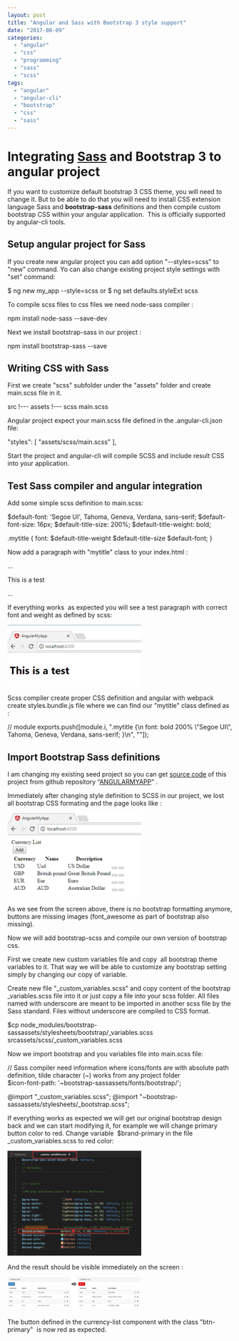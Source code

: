 ```yaml
---
layout: post
title: "Angular and Sass with Bootstrap 3 style support"
date: "2017-08-09"
categories: 
  - "angular"
  - "css"
  - "programming"
  - "sass"
  - "scss"
tags: 
  - "angular"
  - "angular-cli"
  - "bootstrap"
  - "css"
  - "sass"
---
```


# Integrating [Sass](http://sass-lang.com/) and Bootstrap 3 to angular project

If you want to customize default bootstrap 3 CSS theme, you will need to change it. But to be able to do that you will need to install CSS extension language Sass and **bootstrap-sass** definitions and then compile custom bootstrap CSS within your angular application.  This is officially supported by angular-cli tools.

## Setup angular project for Sass

If you create new angular project you can add option "--styles=scss" to "new" command. Yo can also change existing project style settings with "set" command:

$ ng new my\_app --style=scss
or
$ ng set defaults.styleExt scss 

To compile scss files to css files we need node-sass compiler :

npm install node-sass --save-dev

Next we install bootstrap-sass in our project :

npm install bootstrap-sass --save

## Writing CSS with Sass

First we create "scss" subfolder under the "assets" folder and create main.scss file in it.

 src
 !--- assets
      !--- scss
             main.scss

Angular project expect your main.scss file defined in the .angular-cli.json file:

"styles": \[
        "assets/scss/main.scss"
      \],

Start the project and angular-cli will compile SCSS and include result CSS into your application.

## Test Sass compiler and angular integration

Add some simple scss definition to main.scss:

$default-font: 'Segoe UI', Tahoma, Geneva, Verdana, sans-serif;
$default-font-size: 16px;
$default-title-size: 200%;
$default-title-weight: bold;

.mytitle {
   font: $default-title-weight $default-title-size $default-font;
}

Now add a paragraph with "mytitle" class to your index.html :

...
<body>
  <p class="mytitle">This is a test</p>
...

If everything works  as expected you will see a test paragraph with correct font and weight as defined by scss:

[![](images/2017-08-09-20_52_45-AngularMyApp-300x138.png)](http://bisaga.com/blog/wp-content/uploads/2017/08/2017-08-09-20_52_45-AngularMyApp.png)

Scss compiler create proper CSS definition and angular with webpack create styles.bundle.js file where we can find our "mytitle" class defined as :

// module
exports.push(\[module.i, ".mytitle {\\n  font: bold 200% \\"Segoe UI\\", Tahoma, Geneva, Verdana, sans-serif; }\\n", ""\]);

## Import Bootstrap Sass definitions

I am changing my existing seed project so you can get [source code](https://github.com/bisaga/SpringBootMyApp) of this project from github repository “[ANGULARMYAPP](https://github.com/bisaga/AngularMyApp)” .

Immediately after changing style definition to SCSS in our project, we lost all bootstrap CSS formating and the page looks like :

[![](images/2017-08-09-22_10_18-AngularMyApp-300x189.png)](http://bisaga.com/blog/wp-content/uploads/2017/08/2017-08-09-22_10_18-AngularMyApp.png)

As we see from the screen above, there is no bootstrap formatting anymore, buttons are missing images (font\_awesome as part of bootstrap also missing).

Now we will add bootstrap-scss and compile our own version of bootstrap css.

First we create new custom variables file and copy  all bootstrap theme variables to it. That way we will be able to customize any bootstrap setting simply by changing our copy of variable.

Create new file "\_custom\_variables.scss" and copy content of the bootstrap \_variables.scss file into it or just copy a file into your scss folder. All files named with underscore are meant to be imported in another scss file by the Sass standard. Files without underscore are compiled to CSS format.

$cp node\_modules/bootstrap-sassassets/stylesheets/bootstrap/\_variables.scss srcassets/scss/\_custom\_variables.scss

Now we import bootstrap and you variables file into main.scss file:

// Sass compiler need information where icons/fonts are with absolute path definition, tilde character (~) works from any project folder  
$icon-font-path: '~bootstrap-sassassets/fonts/bootstrap/';

@import "\_custom\_variables.scss";
@import "~bootstrap-sassassets/stylesheets/\_bootstrap.scss";

If everything works as expected we will get our original bootstrap design back and we can start modifying it, for example we will change primary button color to red. Change variable  $brand-primary in the file \_custom\_variables.scss to red color:

[![](images/2017-08-09-22_22_29-_custom_variables.scss-—-AngularMyApp-—-Visual-Studio-Code-300x235.png)](http://bisaga.com/blog/wp-content/uploads/2017/08/2017-08-09-22_22_29-_custom_variables.scss-—-AngularMyApp-—-Visual-Studio-Code.png)

And the result should be visible immediately on the screen :

[![](images/2017-08-09-22_18_54-AngularMyApp-300x75.png)](http://bisaga.com/blog/wp-content/uploads/2017/08/2017-08-09-22_18_54-AngularMyApp.png)

The button defined in the currency-list component with the class "btn-primary"  is now red as expected.

